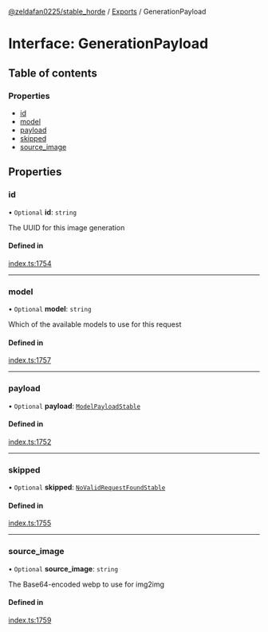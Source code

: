 [@zeldafan0225/stable_horde](../../readme.md) / [Exports](../modules.md) / GenerationPayload

# Interface: GenerationPayload

## Table of contents

### Properties

- [id](GenerationPayload.md#id)
- [model](GenerationPayload.md#model)
- [payload](GenerationPayload.md#payload)
- [skipped](GenerationPayload.md#skipped)
- [source\_image](GenerationPayload.md#source_image)

## Properties

### id

• `Optional` **id**: `string`

The UUID for this image generation

#### Defined in

[index.ts:1754](https://github.com/MrlolDev/stable_horde/blob/3c66504/index.ts#L1754)

___

### model

• `Optional` **model**: `string`

Which of the available models to use for this request

#### Defined in

[index.ts:1757](https://github.com/MrlolDev/stable_horde/blob/3c66504/index.ts#L1757)

___

### payload

• `Optional` **payload**: [`ModelPayloadStable`](ModelPayloadStable.md)

#### Defined in

[index.ts:1752](https://github.com/MrlolDev/stable_horde/blob/3c66504/index.ts#L1752)

___

### skipped

• `Optional` **skipped**: [`NoValidRequestFoundStable`](NoValidRequestFoundStable.md)

#### Defined in

[index.ts:1755](https://github.com/MrlolDev/stable_horde/blob/3c66504/index.ts#L1755)

___

### source\_image

• `Optional` **source\_image**: `string`

The Base64-encoded webp to use for img2img

#### Defined in

[index.ts:1759](https://github.com/MrlolDev/stable_horde/blob/3c66504/index.ts#L1759)
